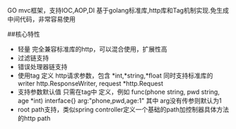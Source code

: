 GO mvc框架，支持IOC,AOP,DI 基于golang标准库,http库和Tag机制实现.免生成中间代码，非常容易使用

##核心特性
* 轻量 完全兼容标准库的http，可以混合使用，扩展性高
* 过滤链支持
* 错误处理器链支持
* 使用tag 定义 http请求参数，包含 *int,*string,*float 同时支持标准库的 writer http.ResponseWriter, request *http.Request
* 支持参数默认值 只需在tag中 定义，例如 func(phone string, pwd string, age *int) interface{} arg:"phone,pwd,age:1"  其中 arg没有传参则默认为1
* root path支持，类似spring controller定义一个基础的path加控制器具体方法的http path